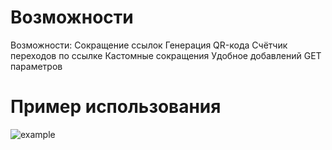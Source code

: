 # Возможности
Возможности:
Сокращение ссылок 
Генерация QR-кода
Счётчик переходов по ссылке
Кастомные сокращения
Удобное добавлений GET параметров

# Пример использования
![example](https://user-images.githubusercontent.com/64122587/213236096-bc3e2948-fd43-4e1d-8739-8d2b0c65e393.png)
